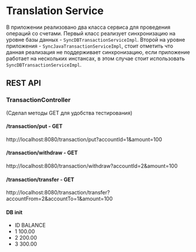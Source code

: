 # Translation Service

В приложении реализовано два класса сервиса для проведения операций со счетами. Первый класс реализует синхронизацию 
на уровне базы данных - `SyncDBTransactionServiceImpl`. Второй на уровне приложения - `SyncJavaTransactionServiceImpl`, 
стоит отметить что данная реализация не поддерживает синхронизацию, если приложение работает на нескольких инстансах, 
в этом случае стоит использовать `SyncDBTransactionServiceImpl`. 

## REST API

### TransactionController

(Сделал методы GET для удобства тестирования)
#### /transaction/put - GET
http://localhost:8080/transaction/put?accountId=1&amount=100

#### /transaction/withdraw - GET
http://localhost:8080/transaction/withdraw?accountId=2&amount=100

#### /transaction/transfer - GET
http://localhost:8080/transaction/transfer?accountFrom=2&accountTo=1&amount=100

#### DB init
- ID BALANCE  
- 1	100.00
- 2	200.00
- 3	300.00